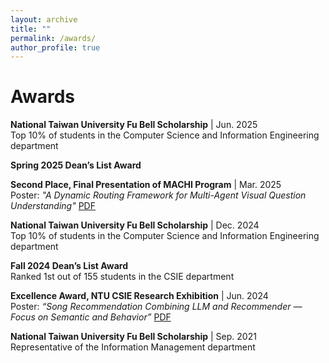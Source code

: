 ```yaml
---
layout: archive
title: ""
permalink: /awards/
author_profile: true
---
```

# Awards

**National Taiwan University Fu Bell Scholarship** | Jun. 2025<br>
Top 10% of students in the Computer Science and Information Engineering department

**Spring 2025 Dean’s List Award**

**Second Place, Final Presentation of MACHI Program** | Mar. 2025<br>
Poster: *"A Dynamic Routing Framework for Multi-Agent Visual Question Understanding"*  [PDF](/files/machi_poster.pdf)

**National Taiwan University Fu Bell Scholarship** | Dec. 2024<br>
Top 10% of students in the Computer Science and Information Engineering department

**Fall 2024 Dean’s List Award** <br>
Ranked 1st out of 155 students in the CSIE department

**Excellence Award, NTU CSIE Research Exhibition** | Jun. 2024<br>
Poster: *“Song Recommendation Combining LLM and Recommender — Focus on Semantic and Behavior”*  [PDF](/files/pjlab_poster.pdf)

**National Taiwan University Fu Bell Scholarship** | Sep. 2021<br> 
Representative of the Information Management department
